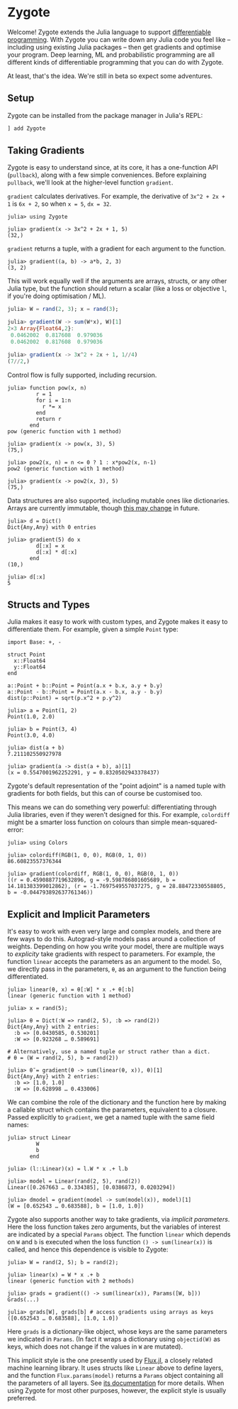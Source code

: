 # Zygote

Welcome! Zygote extends the Julia language to support [differentiable programming](https://fluxml.ai/blog/2019/02/07/what-is-differentiable-programming.html). With Zygote you can write down any Julia code you feel like – including using existing Julia packages – then get gradients and optimise your program. Deep learning, ML and probabilistic programming are all different kinds of differentiable programming that you can do with Zygote.

At least, that's the idea. We're still in beta so expect some adventures.

## Setup

Zygote can be installed from the package manager in Julia's REPL:

```julia
] add Zygote
```

## Taking Gradients

Zygote is easy to understand since, at its core, it has a one-function API (`pullback`), along with a few simple conveniences. Before explaining `pullback`, we'll look at the higher-level function `gradient`.

`gradient` calculates derivatives. For example, the derivative of ``3x^2 + 2x + 1`` is ``6x + 2``, so when `x = 5`, `dx = 32`.

```jldoctest
julia> using Zygote

julia> gradient(x -> 3x^2 + 2x + 1, 5)
(32,)
```

`gradient` returns a tuple, with a gradient for each argument to the function.

```jldoctest
julia> gradient((a, b) -> a*b, 2, 3)
(3, 2)
```

This will work equally well if the arguments are arrays, structs, or any other Julia type, but the function should return a scalar (like a loss or objective ``l``, if you're doing optimisation / ML).

```julia
julia> W = rand(2, 3); x = rand(3);

julia> gradient(W -> sum(W*x), W)[1]
2×3 Array{Float64,2}:
 0.0462002  0.817608  0.979036
 0.0462002  0.817608  0.979036

julia> gradient(x -> 3x^2 + 2x + 1, 1//4)
(7//2,)
```

Control flow is fully supported, including recursion.

```jldoctest
julia> function pow(x, n)
         r = 1
         for i = 1:n
           r *= x
         end
         return r
       end
pow (generic function with 1 method)

julia> gradient(x -> pow(x, 3), 5)
(75,)

julia> pow2(x, n) = n <= 0 ? 1 : x*pow2(x, n-1)
pow2 (generic function with 1 method)

julia> gradient(x -> pow2(x, 3), 5)
(75,)
```

Data structures are also supported, including mutable ones like dictionaries. Arrays are currently immutable, though [this may change](https://github.com/FluxML/Zygote.jl/pull/75) in future.

```jldoctest
julia> d = Dict()
Dict{Any,Any} with 0 entries

julia> gradient(5) do x
         d[:x] = x
         d[:x] * d[:x]
       end
(10,)

julia> d[:x]
5
```

## Structs and Types

Julia makes it easy to work with custom types, and Zygote makes it easy to differentiate them. For example, given a simple `Point` type:

```jldoctest
import Base: +, -

struct Point
  x::Float64
  y::Float64
end

a::Point + b::Point = Point(a.x + b.x, a.y + b.y)
a::Point - b::Point = Point(a.x - b.x, a.y - b.y)
dist(p::Point) = sqrt(p.x^2 + p.y^2)
```

```jldoctest
julia> a = Point(1, 2)
Point(1.0, 2.0)

julia> b = Point(3, 4)
Point(3.0, 4.0)

julia> dist(a + b)
7.211102550927978

julia> gradient(a -> dist(a + b), a)[1]
(x = 0.5547001962252291, y = 0.8320502943378437)
```

Zygote's default representation of the "point adjoint" is a named tuple with gradients for both fields, but this can of course be customised too.

This means we can do something very powerful: differentiating through Julia libraries, even if they weren't designed for this. For example, `colordiff` might be a smarter loss function on colours than simple mean-squared-error:

```jldoctest
julia> using Colors

julia> colordiff(RGB(1, 0, 0), RGB(0, 1, 0))
86.60823557376344

julia> gradient(colordiff, RGB(1, 0, 0), RGB(0, 1, 0))
((r = 0.4590887719632896, g = -9.598786801605689, b = 14.181383399012862), (r = -1.7697549557037275, g = 28.88472330558805, b = -0.044793892637761346))
```

## Explicit and Implicit Parameters

It's easy to work with even very large and complex models, and there are few ways to do this. Autograd-style models pass around a collection of weights. Depending on how you write your model, there are multiple ways to *explicity* take gradients with respect to parameters. For example, the function `linear` accepts the parameters as an argument to the model. So, we directly pass in the parameters, `θ`, as an argument to the function being differentiated.

```jldoctest
julia> linear(θ, x) = θ[:W] * x .+ θ[:b]
linear (generic function with 1 method)

julia> x = rand(5);

julia> θ = Dict(:W => rand(2, 5), :b => rand(2))
Dict{Any,Any} with 2 entries:
  :b => [0.0430585, 0.530201]
  :W => [0.923268 … 0.589691]

# Alternatively, use a named tuple or struct rather than a dict.
# θ = (W = rand(2, 5), b = rand(2))

julia> θ̄ = gradient(θ -> sum(linear(θ, x)), θ)[1]
Dict{Any,Any} with 2 entries:
  :b => [1.0, 1.0]
  :W => [0.628998 … 0.433006]
```

We can combine the role of the dictionary and the function here by making a callable struct which
contains the parameters, equivalent to a closure. Passed explicitly to `gradient`, we get a named tuple
with the same field names:

```jldoctest
julia> struct Linear
         W
         b
       end

julia> (l::Linear)(x) = l.W * x .+ l.b

julia> model = Linear(rand(2, 5), rand(2))
Linear([0.267663 … 0.334385], [0.0386873, 0.0203294])

julia> dmodel = gradient(model -> sum(model(x)), model)[1]
(W = [0.652543 … 0.683588], b = [1.0, 1.0])
```

Zygote also supports another way to take gradients, via *implicit parameters*. Here the loss function takes zero arguments, but the variables of interest are indicated by a special `Params` object. The function `linear` which depends on `W` and `b` is executed when the loss function `() -> sum(linear(x))` is called, and hence this dependence is visible to Zygote:

```jldoctest
julia> W = rand(2, 5); b = rand(2);

julia> linear(x) = W * x .+ b
linear (generic function with 2 methods)

julia> grads = gradient(() -> sum(linear(x)), Params([W, b]))
Grads(...)

julia> grads[W], grads[b] # access gradients using arrays as keys
([0.652543 … 0.683588], [1.0, 1.0])
```

Here `grads` is a dictionary-like object, whose keys are the same parameters we indicated in `Params`. (In fact it wraps a dictionary using `objectid(W)` as keys, which does not change if the values in `W` are mutated).

This implicit style is the one presently used by [Flux.jl](https://github.com/FluxML/Flux.jl), a closely related machine learning library. It uses structs like `Linear` above to define layers, and the function `Flux.params(model)` returns a `Params` object containing all the parameters of all layers. See [its documentation](https://fluxml.ai/Flux.jl/stable/models/basics/) for more details. When using Zygote for most other purposes, however, the explicit style is usually preferred.
